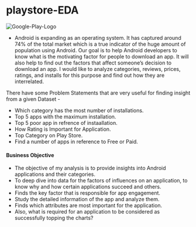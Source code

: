 # playstore-EDA

![Google-Play-Logo](https://github.com/azizdafi/playstore-EDA/assets/17454061/584a7259-5793-4505-a78b-99a241419345)



* Android is expanding as an operating system. It has captured around 74% of the total market which is a true indicator of the huge amount of population using Android. Our goal is to help Android developers to know what is the motivating factor for people to download an app. It will also help to find out the factors that affect someone’s decision to download an app. I would like to analyze categories, reviews, prices, ratings, and installs for this purpose and find out how they are interrelated.

There have some Problem Statements that are very useful for finding insight from a given Dataset -

* Which category has the most number of installations.
* Top 5 apps with the maximum installation.
* Top 5 poor app in refrence of instaallation.
* How Rating is Important for Application.
* Top Category on Play Store.
* Find a number of apps in reference to Free or Paid.

#### Business Objective


* The objective of my analysis is to provide insights into Android applications and their categories.
* To deep dive into data for the factors of influences on an application, to know why and how certain applications succeed and others.
* Finds the key factor that is responsible for app engagement.
* Study the detailed information of the app and analyze them.
* Finds which attributes are most important for the application.
* Also, what is required for an application to be considered as successfully topping the charts?




